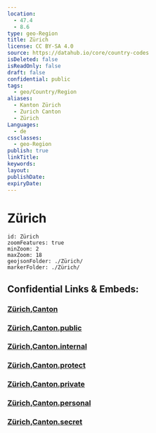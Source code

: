 ```yaml
---
location:
  - 47.4
  - 8.6
type: geo-Region
title: Zürich
license: CC BY-SA 4.0
source: https://datahub.io/core/country-codes
isDeleted: false
isReadOnly: false
draft: false
confidential: public
tags:
  - geo/Country/Region
aliases:
  - Kanton Zürich
  - Zurich Canton
  - Zürich
Languages:
  - de
cssclasses:
  - geo-Region
publish: true
linkTitle:
keywords:
layout:
publishDate:
expiryDate:
---
```


# Zürich

```leaflet
id: Zürich
zoomFeatures: true 
minZoom: 2 
maxZoom: 18
geojsonFolder: ./Zürich/
markerFolder: ./Zürich/
```


## Confidential Links & Embeds: 

### [Zürich,Canton](/_Standards/Earth/Continent/Europe/Europe~Central/Switzerland/Switzerland~Cantons/Zürich,Canton.md) 

### [Zürich,Canton.public](/_public/Earth/Continent/Europe/Europe~Central/Switzerland/Switzerland~Cantons/Zürich,Canton.public.md) 

### [Zürich,Canton.internal](/_internal/Earth/Continent/Europe/Europe~Central/Switzerland/Switzerland~Cantons/Zürich,Canton.internal.md) 

### [Zürich,Canton.protect](/_protect/Earth/Continent/Europe/Europe~Central/Switzerland/Switzerland~Cantons/Zürich,Canton.protect.md) 

### [Zürich,Canton.private](/_private/Earth/Continent/Europe/Europe~Central/Switzerland/Switzerland~Cantons/Zürich,Canton.private.md) 

### [Zürich,Canton.personal](/_personal/Earth/Continent/Europe/Europe~Central/Switzerland/Switzerland~Cantons/Zürich,Canton.personal.md) 

### [Zürich,Canton.secret](/_secret/Earth/Continent/Europe/Europe~Central/Switzerland/Switzerland~Cantons/Zürich,Canton.secret.md)


